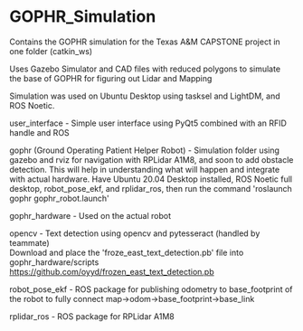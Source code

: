 # GOPHR_Simulation
Contains the GOPHR simulation for the Texas A&M CAPSTONE project in one folder (catkin_ws)

Uses Gazebo Simulator and CAD files with reduced polygons to simulate the base of GOPHR for figuring out Lidar and Mapping

Simulation was used on Ubuntu Desktop using tasksel and LightDM, and ROS Noetic.




user_interface - Simple user interface using PyQt5 combined with an RFID handle and ROS

gophr (Ground Operating Patient Helper Robot) - Simulation folder using gazebo and rviz for navigation with RPLidar A1M8, and soon to add obstacle detection. This will help in understanding what will happen and integrate with actual hardware. Have Ubuntu 20.04 Desktop installed, ROS Noetic full desktop, robot_pose_ekf, and rplidar_ros, then run the command 'roslaunch gophr gophr_robot.launch'

gophr_hardware - Used on the actual robot

opencv - Text detection using opencv and pytesseract (handled by teammate)<br>
Download and place the 'froze_east_text_detection.pb' file into gophr_hardware/scripts https://github.com/oyyd/frozen_east_text_detection.pb

robot_pose_ekf - ROS package for publishing odometry to base_footprint of the robot to fully connect map->odom->base_footprint->base_link

rplidar_ros - ROS package for RPLidar A1M8
